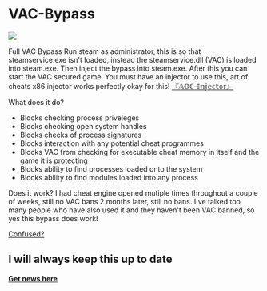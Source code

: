 # VAC-Bypass

![](https://github.com/Jackbail4/VAC-Bypass/blob/Updated-Bypass/vac.gif?raw=true)

Full VAC Bypass
Run steam as administrator, this is so that steamservice.exe isn't loaded, instead the steamservice.dll (VAC) is loaded into steam.exe. 
Then inject the bypass into steam.exe. After this you can start the VAC secured game. 
You must have an injector to use this, art of cheats x86 injector works perfectly okay for this! [『𝔸𝕆ℂ-𝕀𝕟𝕛𝕖𝕔𝕥𝕠𝕣』](https://discord.gg/pJQKYTX4gZ)

What does it do?
- Blocks checking process priveleges
- Blocks checking open system handles
- Blocks checks of process signatures
- Blocks interaction with any potential cheat programmes
- Blocks VAC from checking for executable cheat memory in itself and the game it is protecting
- Blocks ability to find processes loaded onto the system
- Blocks ability to find modules loaded into any process

Does it work?
I had cheat engine opened mutiple times throughout a couple of weeks, still no VAC bans 2 months later, still no bans. I've talked
too many people who have also used it and they haven't been VAC banned, so yes this bypass does work!

[Confused?](https://www.youtube.com/watch?v=Jnn-1gRsrPc)

## I will always keep this up to date
**[Get news here](https://discord.gg/dExJ9Sck7n)**
